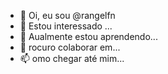 - 👋 Oi, eu sou @rangelfn
- 👀 Estou interessado ...
- 🌱 Aualmente estou aprendendo...
- 💞️ rocuro colaborar em...
- 📫 omo chegar até mim...

<!---
rangelfn/rangelfn is a ✨ special ✨ repository because its `README.md` (this file) appears on your GitHub profile.
You can click the Preview link to take a look at your changes.
--->
